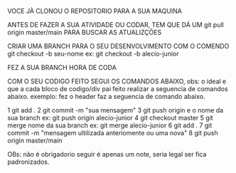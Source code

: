 VOCE JÀ CLONOU O REPOSITORIO PARA A SUA MAQUINA

ANTES DE FAZER A SUA ATIVIDADE OU CODAR, TEM QUE DÁ UM git pull origin master/main PARA BUSCAR AS ATUALIZÇÕES

CRIAR UMA BRANCH PARA O SEU DESENVOLVIMENTO COM O COMENDO git checkout -b seu-nome ex: git checkout -b alecio-junior

FEZ A SUA BRANCH HORA DE CODA

COM O SEU CODIGO FEITO SEGUI OS COMANDOS ABAIXO, obs: o ideal e que a cada bloco de codigo/div pai feito realizar a seguencia de comandos abaixo. exemplo: fez o header faz a seguencia de comando abaixo.

1 git add .
2 git commit -m "sua mensagem"
3 git push origin e o nome da sua branch ex: git push origin alecio-junior
4 git checkout master
5 git merge nome da sua branch  ex: git merge alecio-junior
6 git add .
7 git commit -m "mensagem ultilizada anteriomente ou uma nova"
8 git push origin master/main

OBs: não é obrigadorio seguir é apenas um note, seria legal ser fica padronizados.



